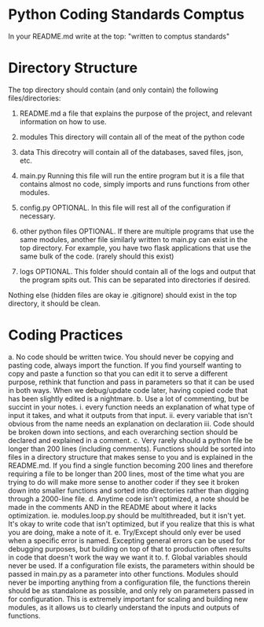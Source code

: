 # Python Coding Standards Comptus

In your README.md write at the top: "written to comptus standards"


# Directory Structure

The top directory should contain (and only contain) the following files/directories:

1. README.md
a file that explains the purpose of the project, and relevant information on how to use.

2. modules
This directory will contain all of the meat of the python code

3. data
This direcotry will contain all of the databases, saved files, json, etc.

4. main.py
Running this file will run the entire program but it is a file that contains almost no code, simply imports and runs functions from other modules.

5. config.py
OPTIONAL. In this file will rest all of the configuration if necessary.

6. other python files
OPTIONAL. If there are multiple programs that use the same modules, another file similarly written to main.py can exist in the top directory. For example, you have two flask applications that use the same bulk of the code. (rarely should this exist)

7. logs
OPTIONAL. This folder should contain all of the logs and output that the program spits out. This can be separated into directories if desired.

Nothing else (hidden files are okay ie .gitignore) should exist in the top directory, it should be clean.

# Coding Practices
  a. No code should be written twice. You should never be copying and pasting code, always import the function. If you find yourself wanting to copy and paste a function so that you can edit it to serve a different purpose, rethink that function and pass in parameters so that it can be used in both ways. When we debug/update code later, having copied code that has been slightly edited is a nightmare.
  b. Use a lot of commenting, but be succint in your notes.
    i. every function needs an explanation of what type of input it takes, and what it outputs from that input.
    ii. every variable that isn't obvious from the name needs an explanation on declaration
    iii. Code should be broken down into sections, and each overarching section should be declared and explained in a comment.
  c. Very rarely should a python file be longer than 200 lines (including comments). Functions should be sorted into files in a directory structure that makes sense to you and is explained in the README.md. If you find a single function becoming 200 lines and therefore requiring a file to be longer than 200 lines, most of the time what you are trying to do will make more sense to another coder if they see it broken down into smaller functions and sorted into directories rather than digging through a 2000-line file.
  d. Anytime code isn't optimized, a note should be made in the comments AND in the README about where it lacks optimization. ie. modules.loop.py should be multithreaded, but it isn't yet. It's okay to write code that isn't optimized, but if you realize that this is what you are doing, make a note of it.
  e. Try/Except should only ever be used when a specific error is named. Excepting general errors can be used for debugging purposes, but building on top of that to production often results in code that doesn't work the way we want it to.
  f. Global variables should never be used. If a configuration file exists, the parameters within should be passed in main.py as a parameter into other functions. Modules should never be importing anything from a configuration file, the functions therein should be as standalone as possible, and only rely on parameters passed in for configuration. This is extremely important for scaling and building new modules, as it allows us to clearly understand the inputs and outputs of functions.
